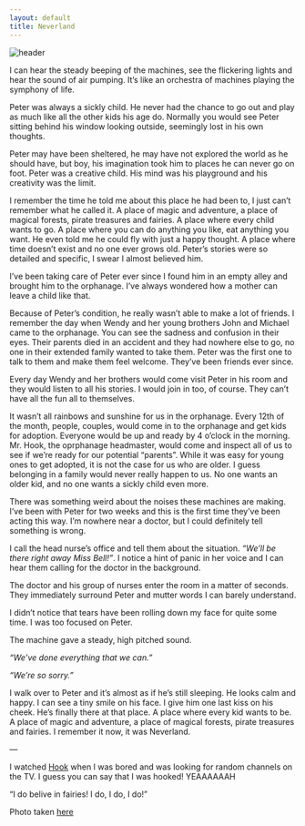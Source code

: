 ```yaml
---
layout: default
title: Neverland
---
```


![header](https://dl.dropboxusercontent.com/u/10140526/Blog%20Stuff/animal-children-photography-elena-shumilova-21.jpg)

I can hear the steady beeping of the machines, see the flickering lights and hear the sound of air pumping. It’s like an orchestra of machines playing the symphony of life.

Peter was always a sickly child. He never had the chance to go out and play as much like all the other kids his age do. Normally you would see Peter sitting behind his window looking outside, seemingly lost in his own thoughts.

Peter may have been sheltered, he may have not explored the world as he should have, but boy, his imagination took him to places he can never go on foot. Peter was a creative child. His mind was his playground and his creativity was the limit.

I remember the time he told me about this place he had been to, I just can’t remember what he called it. A place of magic and adventure, a place of magical forests, pirate treasures and fairies. A place where every child wants to go. A place where you can do anything you like, eat anything you want. He even told me he could fly with just a happy thought. A place where time doesn’t exist and no one ever grows old. Peter’s stories were so detailed and specific, I swear I almost believed him.

I’ve been taking care of Peter ever since I found him in an empty alley and brought him to the orphanage. I’ve always wondered how a mother can leave a child like that.

Because of Peter’s condition, he really wasn’t able to make a lot of friends. I remember the day when Wendy and her young brothers John and Michael came to the orphanage. You can see the sadness and confusion in their eyes. Their parents died in an accident and they had nowhere else to go, no one in their extended family wanted to take them. Peter was the first one to talk to them and make them feel welcome. They’ve been friends ever since.

Every day Wendy and her brothers would come visit Peter in his room and they would listen to all his stories. I would join in too, of course. They can’t have all the fun all to themselves.

It wasn’t all rainbows and sunshine for us in the orphanage. Every 12th of the month, people, couples, would come in to the orphanage and get kids for adoption. Everyone would be up and ready by 4 o’clock in the morning. Mr. Hook, the oprphanage headmaster, would come and inspect all of us to see if we’re ready for our potential “parents”. While it was easy for young ones to get adopted, it is not the case for us who are older. I guess belonging in a family would never really happen to us. No one wants an older kid, and no one wants a sickly child even more.

There was something weird about the noises these machines are making. I’ve been with Peter for two weeks and this is the first time they’ve been acting this way. I’m nowhere near a doctor, but I could definitely tell something is wrong.

I call the head nurse’s office and tell them about the situation. *“We’ll be there right away Miss Bell!”*. I notice a hint of panic in her voice and I can hear them calling for the doctor in the background.

The doctor and his group of nurses enter the room in a matter of seconds. They immediately surround Peter and mutter words I can barely understand.

I didn’t notice that tears have been rolling down my face for quite some time. I was too focused on Peter.

The machine gave a steady, high pitched sound.

*“We’ve done everything that we can.”*

*“We’re so sorry.”*

I walk over to Peter and it’s almost as if he’s still sleeping. He looks calm and happy. I can see a tiny smile on his face. I give him one last kiss on his cheek. He’s finally there at that place. A place where every kid wants to be. A place of magic and adventure, a place of magical forests, pirate treasures and fairies. I remember it now, it was Neverland.

—

I watched [Hook](http://www.imdb.com/title/tt0102057/) when I was bored and was looking for random channels on the TV. I guess you can say that I was hooked! YEAAAAAAH

“I do belive in fairies! I do, I do, I do!”

Photo taken [here](http://www.boredpanda.com/animal-children-photography-elena-shumilova/?image_id=animal-children-photography-elena-shumilova-21.jpg)
